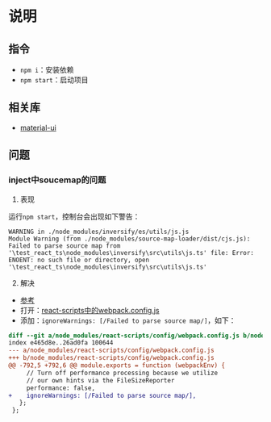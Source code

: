 # 说明

## 指令

* `npm i`：安装依赖
* `npm start`：启动项目

## 相关库

* [material-ui](https://mui.com/material-ui/getting-started/usage/)

## 问题

### inject中soucemap的问题

1. 表现

运行`npm start`，控制台会出现如下警告：

``` log
WARNING in ./node_modules/inversify/es/utils/js.js
Module Warning (from ./node_modules/source-map-loader/dist/cjs.js):
Failed to parse source map from '\test_react_ts\node_modules\inversify\src\utils\js.ts' file: Error: ENOENT: no such file or directory, open '\test_react_ts\node_modules\inversify\src\utils\js.ts'
```

2. 解决

* [参考](https://github.com/inversify/InversifyJS/issues/1408)
* 打开：[react-scripts中的webpack.config.js](./node_modules/react-scripts/config/webpack.config.js)
* 添加：`ignoreWarnings: [/Failed to parse source map/]`，如下：

``` diff
diff --git a/node_modules/react-scripts/config/webpack.config.js b/node_modules/react-scripts/config/webpack.config.js
index e465d8e..26ad0fa 100644
--- a/node_modules/react-scripts/config/webpack.config.js
+++ b/node_modules/react-scripts/config/webpack.config.js
@@ -792,5 +792,6 @@ module.exports = function (webpackEnv) {
     // Turn off performance processing because we utilize
     // our own hints via the FileSizeReporter
     performance: false,
+    ignoreWarnings: [/Failed to parse source map/],
   };
 };
```